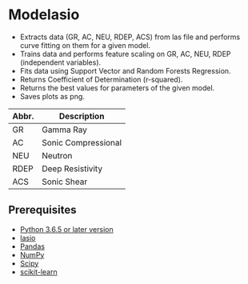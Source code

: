 ﻿# Modelasio
- Extracts data (GR, AC, NEU, RDEP, ACS) from las file and performs curve fitting on them for a given model.
- Trains data and performs feature scaling on GR, AC, NEU, RDEP (independent variables).
- Fits data using Support Vector and Random Forests Regression.
- Returns Coefficient of Determination (r-squared).
- Returns the best values for parameters of the given model.
- Saves plots as png.

| Abbr. |Description|                         
|-------|-----------|
|GR		|Gamma Ray|
|AC		|Sonic Compressional|
|NEU	|Neutron|
|RDEP	|Deep Resistivity|
|ACS	|Sonic Shear|

## Prerequisites
- [Python 3.6.5 or later version](https://www.python.org/)
- [lasio](https://pypi.org/project/lasio/)
- [Pandas](https://pandas.pydata.org/)
- [NumPy](http://www.numpy.org/)
- [Scipy](https://www.scipy.org/)
- [scikit-learn](http://scikit-learn.org/stable/)
